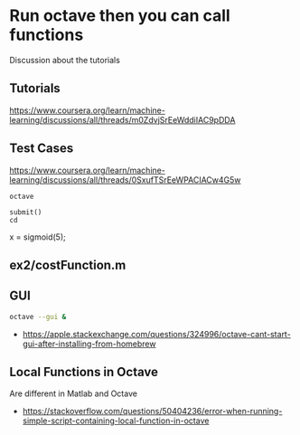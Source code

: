 # Run octave then you can call functions

Discussion about the tutorials

## Tutorials

https://www.coursera.org/learn/machine-learning/discussions/all/threads/m0ZdvjSrEeWddiIAC9pDDA

## Test Cases

https://www.coursera.org/learn/machine-learning/discussions/all/threads/0SxufTSrEeWPACIACw4G5w


```
octave

submit()
cd 

```
x = sigmoid(5);

## ex2/costFunction.m

## 

## GUI

```sh
octave --gui &
```

- https://apple.stackexchange.com/questions/324996/octave-cant-start-gui-after-installing-from-homebrew

## Local Functions in Octave

Are different in Matlab and Octave

- https://stackoverflow.com/questions/50404236/error-when-running-simple-script-containing-local-function-in-octave

